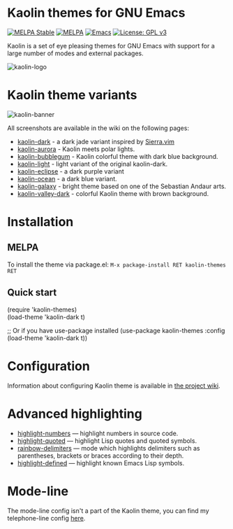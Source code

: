 # Kaolin themes for GNU Emacs
[![MELPA Stable](https://stable.melpa.org/packages/kaolin-themes-badge.svg)](https://stable.melpa.org/#/kaolin-themes)
[![MELPA](https://melpa.org/packages/kaolin-themes-badge.svg)](https://melpa.org/#/kaolin-themes)
[![Emacs](https://img.shields.io/badge/Emacs-25.1%2B-d24b83.svg)](https://www.gnu.org/software/emacs/)
[![License: GPL v3](https://img.shields.io/badge/License-GPL%20v3-green.svg)](http://www.gnu.org/licenses/gpl-3.0)

Kaolin is a set of eye pleasing themes for GNU Emacs with support for a large number of modes and external packages.

![kaolin-logo](https://user-images.githubusercontent.com/9018005/31884317-5715a32c-b7f5-11e7-8dce-0416051f55ce.png)

# Kaolin theme variants

![kaolin-banner](https://user-images.githubusercontent.com/9018005/34557184-08f0707e-f142-11e7-9421-94424b953163.png)

All screenshots are available in the wiki on the following pages:

 * [kaolin-dark](https://github.com/ogdenwebb/emacs-kaolin-themes/wiki/Kaolin-dark-theme) - a dark jade variant inspired by [Sierra.vim](https://github.com/AlessandroYorba/Sierra)     
* [kaolin-aurora](https://github.com/ogdenwebb/emacs-kaolin-themes/wiki/Kaolin-aurora-theme) - Kaolin meets polar lights.
* [kaolin-bubblegum](https://github.com/ogdenwebb/emacs-kaolin-themes/wiki/Kaolin-bubblegum-theme) - Kaolin colorful theme with dark blue background.   
 * [kaolin-light](https://github.com/ogdenwebb/emacs-kaolin-themes/wiki/Kaolin-light-theme) - light variant of the original kaolin-dark.  
 * [kaolin-eclipse](https://github.com/ogdenwebb/emacs-kaolin-themes/wiki/Kaolin-eclipse-theme) - a dark purple variant                          
* [kaolin-ocean](https://github.com/ogdenwebb/emacs-kaolin-themes/wiki/Kaolin-ocean-theme) - a dark blue variant.                                                                   
* [kaolin-galaxy](https://github.com/ogdenwebb/emacs-kaolin-themes/wiki/Kaolin-galaxy-theme) - bright theme based on one of the Sebastian Andaur arts.
* [kaolin-valley-dark](https://github.com/ogdenwebb/emacs-kaolin-themes/wiki/Kaolin-valley-dark-theme) - colorful Kaolin theme with brown background.

# Installation
## MELPA
To install the theme via package.el: `M-x package-install RET kaolin-themes RET`

## Quick start
(require 'kaolin-themes)                                                
(load-theme 'kaolin-dark t) 

;; Or if you have use-package installed
(use-package kaolin-themes
    :config
    (load-theme 'kaolin-dark t))   

# Configuration
Information about configuring Kaolin theme is available in [the project wiki](https://github.com/ogdenwebb/emacs-kaolin-themes/wiki#configuration-example).

# Advanced highlighting

* [highlight-numbers](https://github.com/Fanael/highlight-numbers) — highlight numbers in source code.
* [highlight-quoted](https://github.com/Fanael/highlight-quoted) — highlight Lisp quotes and quoted symbols.
* [rainbow-delimiters](https://github.com/Fanael/rainbow-delimiters) — mode which highlights delimiters such as parentheses, brackets or braces according to their depth.
* [highlight-defined](https://github.com/Fanael/highlight-defined) — highlight known Emacs Lisp symbols.

# Mode-line

The mode-line config isn't a part of the Kaolin theme, you can find my telephone-line config [here](https://github.com/ogdenwebb/elmax/tree/master/modeline).
